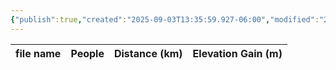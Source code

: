 ```yaml
---
{"publish":true,"created":"2025-09-03T13:35:59.927-06:00","modified":"2025-09-03T14:58:44.267-06:00","published":"2025-09-03T14:58:44.267-06:00","tags":["route"],"cssclasses":"","elevation":null,"region":"Smith-Dorrien","location":"50.8142539, -115.370497","DWYT":null,"Kane":"Difficult","completed":false}
---
```



| file name | People | Distance (km) | Elevation Gain (m) |
| --------- | ------ | ------------- | ------------------ |